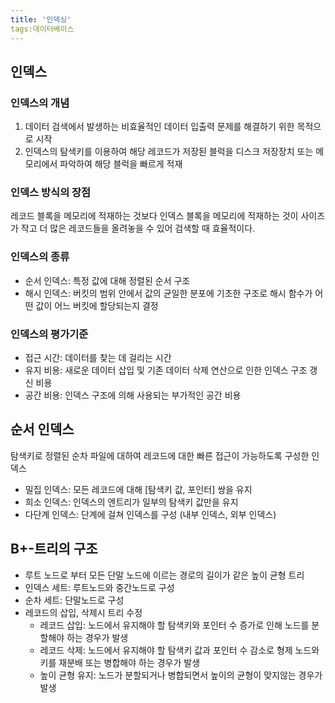 ```yaml
---
title: '인덱싱'
tags:데이터베이스
---
```


## 인덱스
### 인덱스의 개념
1. 데이터 검색에서 발생하는 비효율적인 데이터 입출력 문제를 해결하기 위한 목적으로 시작
2. 인덱스의 탐색키를 이용하여 해당 레코드가 저장된 블럭을 디스크 저장장치 또는 메모리에서 파악하여 해당 블럭을 빠르게 적재

### 인덱스 방식의 장점
레코드 블록을 메모리에 적재하는 것보다 인덱스 블록을 메모리에 적재하는 것이 사이즈가 작고 더 많은 레코드들을 올려놓을 수 있어 검색할 때 효율적이다.

### 인덱스의 종류
- 순서 인덱스: 특정 값에 대해 정렬된 순서 구조
- 해시 인덱스: 버킷의 범위 안에서 값의 균일한 분포에 기초한 구조로 해시 함수가 어떤 값이 어느 버킷에 할당되는지 결정

### 인덱스의 평가기준
- 접근 시간: 데이터를 찾는 데 걸리는 시간
- 유지 비용: 새로운 데이터 삽입 및 기존 데이터 삭제 연산으로 인한 인덱스 구조 갱신 비용
- 공간 비용: 인덱스 구조에 의해 사용되는 부가적인 공간 비용

## 순서 인덱스
탐색키로 정렬된 순차 파일에 대하여 레코드에 대한 빠른 접근이 가능하도록 구성한 인덱스
- 밀집 인덱스: 모든 레코드에 대해 [탐색키 값, 포인터] 쌍을 유지
- 희소 인덱스: 인덱스의 엔트리가 일부의 탐색키 값만을 유지
- 다단계 인덱스: 단계에 걸쳐 인덱스를 구성 (내부 인덱스, 외부 인덱스)

## B+-트리의 구조
- 루트 노드로 부터 모든 단말 노드에 이르는 경로의 길이가 같은 높이 균형 트리
- 인덱스 세트: 루트노드와 중간노드로 구성
- 순차 세트: 단말노드로 구성
- 레코드의 삽입, 삭제시 트리 수정
  - 레코드 삽입: 노드에서 유지해야 할 탐색키와 포인터 수 증가로 인해 노드를 분할해야 하는 경우가 발생
  - 레코드 삭제: 노드에서 유지해야 할 탐색키 값과 포인터 수 감소로 형제 노드와 키를 재분배 또는 병합해야 하는 경우가 발생
  - 높이 균형 유지: 노드가 분할되거나 병합되면서 높이의 균형이 맞지않는 경우가 발생




